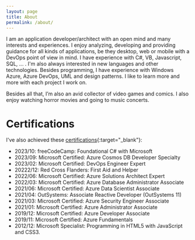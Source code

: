 ```yaml
---
layout: page
title: About
permalink: /about/
---
```


I am an application developer/architect with an open mind and many interests and experiences. I enjoy analyzing, developing and providing guidance for all kinds of applications, be they desktop, web or mobile with a DevOps point of view in mind. I have experience with C#, VB, Javascript, SQL, ... . I'm also always interested in new languages and other technologies. Besides programming, I have experience with Windows Azure, Azure DevOps, UML and design patterns. I like to learn more and more with each project I work on.

Besides all that, I’m also an avid collector of video games and comics.
I also enjoy watching horror movies and going to music concerts.

# Certifications
I've also achieved these [certifications](https://www.linkedin.com/in/wouter-bauchart-63a26519/details/certifications/){:target="_blank"}:
- 2023/10: freeCodeCamp: Foundational C# with Microsoft
- 2023/09: Microsoft Certified: Azure Cosmos DB Developer Specialty
- 2023/02: Microsoft Certified: DevOps Engineer Expert
- 20222/12: Red Cross Flanders: First Aid and Helper
- 2022/06: Microsoft Certified: Azure Solutions Architect Expert
- 2022/03: Microsoft Certified: Azure Database Administrator Associate
- 2021/06: Microsoft Certified: Azure Data Scientist Associate
- 2021/04: OutSystems: Associate Reactive Developer (OutSystems 11)
- 2021/03: Microsoft Certified: Azure Security Engineer Associate
- 2021/01: Microsoft Certified: Azure Administrator Associate
- 2019/12: Microsoft Certified: Azure Developer Associate
- 2019/11: Microsoft Certified: Azure Fundamentals
- 2012/12: Microsoft Specialist: Programming in HTML5 with JavaScript and CSS3.
